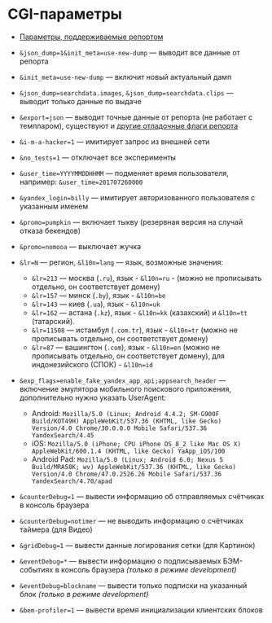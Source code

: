 # CGI-параметры

* [Параметры, поддерживаемые репортом](http://zelo.serp.yandex.ru/all-supported-params)

* `&json_dump=1&init_meta=use-new-dump` — выводит все данные от репорта
* `&init_meta=use-new-dump` — включит новый актуальный дамп
* `&json_dump=searchdata.images`, `&json_dump=searchdata.clips` — выводит только данные по выдаче
* `&export=json` — выводит точные данные от репорта (не работает с темпларом), существуют и [другие отладочные флаги репорта](https://wiki.yandex-team.ru/serp/development/dump/)
* `&i-m-a-hacker=1` — имитирует запрос из внешней сети
* `&no_tests=1` — отключает все эксперименты
* `&user_time=YYYYMMDDHHMM` — подменяет время пользователя, например: `&user_time=201707260000`
* `&yandex_login=billy` — имитирует авторизованного пользователя с указанным именем
* `&promo=pumpkin` — включает тыкву (резервная версия на случай отказа бекендов)
* `&promo=nomooa` — выключает жучка
* `&lr=N` — регион, `&l10n=lang` — язык, возможные значения:
    * `&lr=213` — москва (`.ru`), язык - `&l10n=ru` - (можно не прописывать отдельно, он соответствует домену)
    * `&lr=157` — минск (`.by`), язык - `&l10n=be`
    * `&lr=143` — киев (`.ua`), язык - `&l10n=uk`
    * `&lr=162` — астана (`.kz`), язык - `&l10n=kk` (казахский) и `&l10n=tt` (татарский).
    * `&lr=11508` — истамбул (`.com.tr`), язык - `&l10n=tr` (можно не прописывать отдельно, он соответствует домену)
    * `&lr=87` — вашингтон (`.com`), язык - `&l10n=en` (можно не прописывать отдельно, он соответствует домену), для индонезийского (СПОК) - `&l10n=id`
* `&exp_flags=enable_fake_yandex_app_api;appsearch_header` — включение эмулятора мобильного поискового приложения, дополнительно нужно указать UserAgent:
    * Android: `Mozilla/5.0 (Linux; Android 4.4.2; SM-G900F Build/KOT49H) AppleWebKit/537.36 (KHTML, like Gecko) Version/4.0 Chrome/30.0.0.0 Mobile Safari/537.36 YandexSearch/4.45`
    * iOS: `Mozilla/5.0 (iPhone; CPU iPhone OS_8_2 like Mac OS X) AppleWebKit/600.1.4 (KHTML, like Gecko) YaApp_iOS/100`
    * Android Pad: `Mozilla/5.0 (Linux; Android 6.0; Nexus 5 Build/MRA58K; wv) AppleWebKit/537.36 (KHTML, like Gecko) Version/4.0 Chrome/47.0.2526.26 Mobile Safari/537.36 YandexSearch/4.70/apad`
* `&counterDebug=1` — вывести информацию об отправляемых счётчиках в консоль браузера
* `&counterDebug=notimer` — не выводить информацию о счётчиках таймера (для Видео)
* `&gridDebug=1` — вывести данные логирования сетки (для Картинок)
* `&eventDebug=*` — вывести информацию о подписываемых БЭМ-событиях в консоль браузера *(только в режиме development)*
* `&eventDebug=blockname` — вывести только подписки на указанный блок *(только в режиме development)*
* `&bem-profiler=1` — вывести время инициализации клиентских блоков
